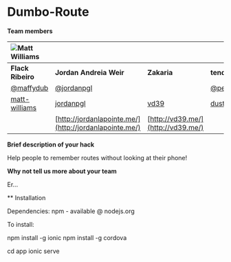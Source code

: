 # Dumbo-Route

**Team members**

| ![Matt Williams](https://avatars2.githubusercontent.com/u/1999968?v=3&s=100) | | | |
| :--- | :--- | :--- | :--- |
| **Flack Ribeiro** | **Jordan Andreia Weir** | **Zakaria** | **tendai Shamu** |
| [@maffydub](https://twitter.com/maffydub) | [@jordanpgl](https://twitter.com/jordanpgl) | | [@petergordon](https://twitter.com/petergordon) |
| [matt-williams](https://github.com/matt-williams) | [jordanpgl](https://github.com/jordanpgl) | [vd39](https://github.com/vd39) | [dustko](https://github.com/dustko) |
| | [http://jordanlapointe.me/](http://jordanlapointe.me/) | [http://vd39.me/](http://vd39.me/) | |

**Brief description of your hack**

Help people to remember routes without looking at their phone!

**Why not tell us more about your team**

Er...


** Installation

Dependencies:
npm - available @ nodejs.org

To install:

npm install -g ionic
npm install -g cordova

cd app
ionic serve
